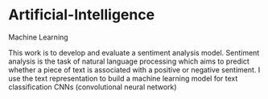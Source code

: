 # Artificial-Intelligence
Machine Learning

This work  is to develop and evaluate a sentiment analysis model. Sentiment analysis is the task of natural language processing which aims to predict whether a piece of text is
associated with a positive or negative sentiment.
I use the text representation to build a machine learning model for text classification CNNs (convolutional neural network)
